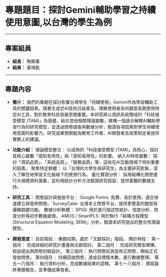 # 專題題目：探討Gemini輔助學習之持續使用意圖,以台灣的學生為例

---

## 專案組員

* **組長：** 陶榮蓁
* **組員：** 黃靖凱
---

## 專題內容
* **簡介：** 
我們的專題在探討影響台灣學生「持續使用」Gemini作為學習輔助工具的關鍵因素。隨著生成式AI技術日益普及，理解使用者為何願意長期使用特定AI工具，對於教育科技發展至關重要。本研究將以資訊系統領域的「科技接受模型 (TAM)」為基礎，結合其他相關理論變數，建構一個適合解釋AI輔助學習行為的研究模型，並透過問卷調查與數據分析，驗證各項因素對學生持續使用意圖的影響力。研究成果預期能為教育工作者、AI開發者及政策制定者提供實務上的建議。

* **功能介紹：** 
  理論模型整合： 以成熟的「科技接受模型 (TAM)」為核心，探討其核心變數「感知有用性」與「感知易用性」的影響。
  納入AI特有變數： 探討「資訊品質」、「系統品質」、「服務品質」等，這些在AI互動情境下特別重要的因素。
  聚焦特定群體： 以「台灣的大學生與研究生」為主要研究對象，深入了解在地學習文化脈絡下的使用行為。
  量化實證分析： 採用結構化問卷進行大規模資料蒐集，並利用統計分析方法驗證研究假設，提供客觀的數據支持。
* **研究工具：**
  問卷設計與發放平台：
  Google Forms: 免費、易於使用，適合快速建立與發佈問卷。
  SurveyCake: 台灣本土問卷平台，提供更豐富的題型與邏輯跳題功能。
  數據分析軟體：
  SPSS: 用於進行描述性統計、信度分析、效度分析等初步數據處理。
  AMOS / SmartPLS: 用於執行「結構方程模型 (Structural Equation Modeling, SEM)」分析，驗證本研究提出的整合性理論模型。
* **開發進度：** 目前階段： 專題初期，處於「文獻探討」階段。
  預計時程：
  第一個月： 完成詳細的研究計畫書與文獻探討。
  第二個月： 完成研究模型建構、假設提出與問卷初稿設計。
  第三個月： 執行問卷前測並修正問卷，開始正式發放問卷。
  第四個月： 持續回收問卷，達成目標樣本數，進行數據整理。
  第五～六個月： 執行資料分析，完成數據結果的詮釋。
  第七～八個月： 撰寫最終專題報告，並準備成果發表。
